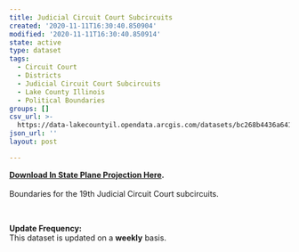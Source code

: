 ```yaml
---
title: Judicial Circuit Court Subcircuits
created: '2020-11-11T16:30:40.850904'
modified: '2020-11-11T16:30:40.850914'
state: active
type: dataset
tags:
  - Circuit Court
  - Districts
  - Judicial Circuit Court Subcircuits
  - Lake County Illinois
  - Political Boundaries
groups: []
csv_url: >-
  https://data-lakecountyil.opendata.arcgis.com/datasets/bc268b4436a641ce8b02e7d817064a6d_1.csv?outSR=%7B%22latestWkid%22%3A3857%2C%22wkid%22%3A102100%7D
json_url: ''
layout: post

---
```

<div><b><a href='https://s3.amazonaws.com/lakecountygis-public/political_boundaries/judicialsub.zip' target='_blank'>Download In State Plane Projection Here</a>. </b><br /></div><div><br /></div>Boundaries for the 19th Judicial Circuit Court subcircuits.<br /><p><br /><b>
</b></p><p><b>Update Frequency:<br />
</b>This dataset is updated on a <b>weekly</b> basis.</p>
